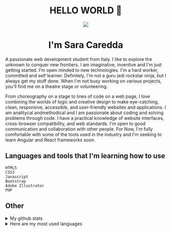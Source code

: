 # <h1 align="center">HELLO WORLD 👋</h1>

<p align="center">
<img src="https://user-images.githubusercontent.com/38380539/153727015-b80cf84a-d6d9-4769-b05f-ee11a9ee1869.jpg" >
    </p>
<h1 align="center">I'm Sara Caredda</h1>
<p>A passionate web development student from Italy. I like to explore the unknown to conquer new frontiers. I am imaginative, inventive and I'm just getting started. I'm open minded to new technologies. I'm a hard worker, committed and self learner. Definitely, I'm not a guru jedi rockstar ninja, but I always get my stuff done. When I'm not busy working on various projects, you'll find me on a theatre stage or volunteering.</p>

<p>From choreography on a stage to lines of code on a web page, I love combining the worlds of logic and creative design to make eye-catching, clean, responsive, accessible, and user-friendly websites and applications. I am analitycal andmethodical and I am passionate about coding and solving problems through code. I have a practical knowledge of website interfaces, cross-browser compatibility, and web standards. I'm open to good communication and collaboration with other people. For Now, I'm fully comfortable with some of the tools used in the industry and I'm seeking to learn Angular and React frameworks soon.</p>

## Languages and tools that I'm learning how to use
    HTML5
    CSS3
    Javascript
    Bootstrap
    Adobe Illustrator 
    PHP
    
 ## Other

<details>
    <summary>My github stats</summary>

 <p align="center"><img align="center" src="https://github-profile-trophy.vercel.app/?username=dvsara" alt="dvsara" /></p>
</details>
<details>
    <summary> Here are my most used languages</summary>

 <p align="center"><img align="center" src="https://github-readme-stats.vercel.app/api/top-langs?username=dvsara&show_icons=true&locale=en&layout=compact" alt="dvsara" /></p>
</details>

